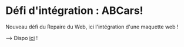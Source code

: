 # Défi d'intégration : ABCars!

Nouveau défi du Repaire du Web, ici l'intégration d'une maquette web !

--> Dispo [ici](https://vavart.github.io/ABCars/) !
